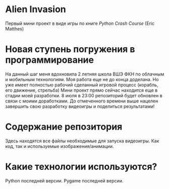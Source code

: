 # Alien Invasion

Первый мини проект в виде игры по книге *Python Crash Course* (Eric Matthes)

# Новая ступень погружения в программирование

На данный шаг меня вдохновила 2 летняя школа ВШЭ ФКН по облачным и мобильным технологиям.
Моя работа еще не до конца доделана.
Но уже имеет полностью рабочий сделанный игровой процесс (корабль, его движение, стрельба)
Мини проект прямо сейчас находится еще в стадии моей разработки.
8 июля в 23:00 репозиторий будет обновлен в связи с моими доработками.
До отмеченного времени выше нацелен завершить свою разработку видеоигры и поделиться результатами!

# Содержание репозитория

Здесь находятся все файлы необходимые для запуска видеоигры.
Как код, так и используемые изображения/анимации.

# Какие технологии используются?

Python последней версии.
Pygame последней версии.
